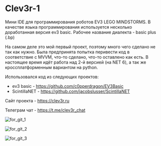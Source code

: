 # Clev3r-1

Мини IDE для программирования роботов EV3 LEGO MINDSTORMS.
В качестве языка программирования используется несколько доработанная версия ev3 basic. Рабочее название диалекта - basic plus (.bp)

На самом деле это мой первый проект, поэтому много чего сделано не так как нужно. Была предпринята попытка перивести код в соответствие с MVVM, что-то сделано, что-то оставлено как есть.
В настоящее время идёт работа над 2-й версией (на NET 6), а так же кроссплатформенным вариантом на python.

Использовался код из следующих проектов:

- ev3 basic - https://github.com/c0pperdragon/EV3Basic
- ScintillaNET - https://github.com/jacobslusser/ScintillaNET


Сайт проекта - https://clev3r.ru

Телеграм чат - https://t.me/clev3r_chat

![for_git_1](https://user-images.githubusercontent.com/43149554/158631784-197244ab-6177-44a1-b47c-21b2ec7bd9eb.png)

![for_git_2](https://user-images.githubusercontent.com/43149554/158631871-3ee0227e-b19a-442a-97fd-adc50e2d4706.png)

![for_git_3](https://user-images.githubusercontent.com/43149554/158631892-1e85f7a2-1706-48d6-a949-560cdfefc0cc.png)
